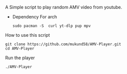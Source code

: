 A Simple script to play random AMV video from youtube.
- Dependency
  For arch
  ```
  sudo pacman -S  curl yt-dlp pup mpv 
  ```
How to use this script
```
git clone https://github.com/mukund58/AMV-Player.git
cd AMV-Player
```
Run the player
```
./AMV-Player
```
